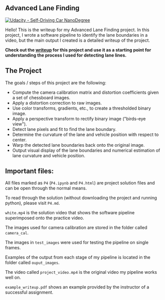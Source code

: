 ## Advanced Lane Finding
[![Udacity - Self-Driving Car NanoDegree](https://s3.amazonaws.com/udacity-sdc/github/shield-carnd.svg)](http://www.udacity.com/drive)


Hello! This is the writeup for my Advanced Lane Finding project. In this project, I wrote a software pipeline to identify the lane boundaries in a video, but the main output I created is a detailed writeup of the project. 

**Check out the [writeup](https://github.com/udacity/CarND-Advanced-Lane-Lines/blob/master/P4.md) for this project and use it as a starting point for understanding the process I used for detecting lane lines.**

The Project
---

The goals / steps of this project are the following:

* Compute the camera calibration matrix and distortion coefficients given a set of chessboard images.
* Apply a distortion correction to raw images.
* Use color transforms, gradients, etc., to create a thresholded binary image.
* Apply a perspective transform to rectify binary image ("birds-eye view").
* Detect lane pixels and fit to find the lane boundary.
* Determine the curvature of the lane and vehicle position with respect to center.
* Warp the detected lane boundaries back onto the original image.
* Output visual display of the lane boundaries and numerical estimation of lane curvature and vehicle position.

Important files:
---
All files marked as `P4` (`P4.ipynb` and `P4.html`) are project solution files and can be open through the normal means.

To read through the solution (without downloading the project and running python), please visit `P4.md`.

`white.mp4` is the solution video that shows the software pipeline superimposed onto the practice video.

The images used for camera calibration are stored in the folder called `camera_cal`.  

The images in `test_images` were used for testing the pipeline on single frames. 

Examples of the output from each stage of my pipeline is located in the folder called `ouput_images`. 

The video called `project_video.mp4` is the original video my pipeline works well on.  

`example_writeup.pdf` shows an example provided by the instructor of a successful assignment.

